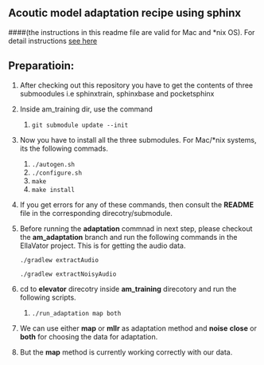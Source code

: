 ## Acoutic model adaptation recipe using sphinx 
####(the instructions in this readme file are valid for Mac and *nix OS). For detail instructions [see here](http://cmusphinx.sourceforge.net/wiki/tutorialam)

## Preparatioin:
1. After checking out this repository you have to get the contents of three submoodules i.e sphinxtrain, sphinxbase and pocketsphinx

2. Inside am_training dir, use the command

    1. `git submodule update --init `
    
3. Now you have to install all the three submodules. For Mac/*nix systems, its the following commads.
    1. `./autogen.sh`
    2. `./configure.sh`
    3. `make`
    4. `make install`
4. If you get errors for any of these commands, then consult the **README** file in the corresponding direcotry/submodule.

5. Before running the **adaptation** commnad in next step, please checkout the **am_adaptation** branch and run the following commands in the EllaVator project. This is for getting the audio data. 

    `./gradlew extractAudio`
    
     `./gradlew extractNoisyAudio`   

  
7. cd to **elevator** direcotry inside **am_training** direcotory and run the following scripts.
    1. `./run_adaptation map both`

8. We can use either **map** or **mllr** as adaptation method and **noise** **close** or **both** for choosing the data for adaptation.

8. But the **map** method is currently working correctly with our data. 

